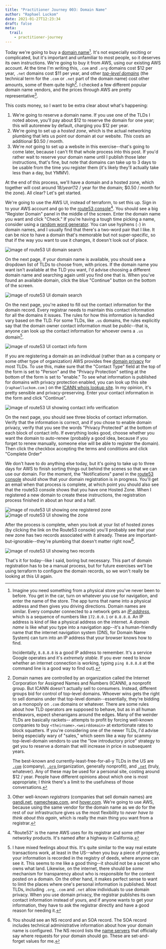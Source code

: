 ```yaml
---
title: "Practitioner Journey 003: Domain Name"
author: "Raphael Luckom"
date: 2021-01-27T12:23:34
draft: false
meta:
  trail:
    - practitioner-journey
---
```


Today we're going to buy a [domain name](https://en.wikipedia.org/wiki/Domain_name)[^1]. It's not especially exciting or complicated,
but it's important and unfamiliar to most people, so it deserves its own instructions.
We're going to buy it from AWS, using our existing AWS account. At the time I'm writing this,
`.com` and `.org` domains cost $12 per year, `.net` domains cost $11 per year, and other [_top-level domains_](https://en.wikipedia.org/wiki/Top-level_domain)
(the technical term for the `.com` or `.net` part of the domain name) cost other amounts,
some of them quite high[^2]. I checked a few different popular domain name vendors, and the prices
through AWS are pretty representative[^3].

This costs money, so I want to be extra clear about what's happening:

1. We're going to reserve a domain name. If you use one of the TLDs I noted above, you'll pay about $12
   to reserve the domain for one year; this will autorenew by default, charging you $12 per year.
2. We're going to set up a _hosted zone_, which is the actual networking plumbing that lets us
   point our domain at our website. _This_ costs an additional $0.50 / month.
3. We're _not_ going to set up a website in this exercise--that's going to come later, because I can't fit
   that whole process into this post. If you'd rather wait to reserve your domain name until I publish
   those later instructions, that's fine, but note that domains can take up to 3 days to be usable from the time
   you register them (it's likely they'll actually take less than a day, but YMMV).

At the end of this process, we'll have a domain and a hosted zone, which together will cost around $18 / year ($12 / year
for the domain; $0.50 / month for the zone). All clear? Let's get started.

We're going to use the AWS UI, instead of terraform, to set this up. Sign in to your AWS account and go to the
[route53 console](https://console.aws.amazon.com/route53/v2/home#Dashboard)[^4]. You should see a big "Register Domain"
panel in the middle of the screen. Enter the domain name you want and click "Check." If you're having a tough time picking
a name, consider using a [random word generator](https://randomwordgenerator.com/). You can use hyphens (`-`) in domain
names, and I usually find that there's a two-word pair that I like. It can be nice to have a domain that's memorable but 
not super-specific, so that if the way you want to use it changes, it doesn't look out of place.

![image of route53 UI domain search](/img/practitioner_journey/003/choose_name.png)

On the next page, if your domain name is available, you should see a dropdown list of TLDs to choose from, with prices.
If the domain name you want isn't available at the TLD you want, I'd advise choosing a different domain name
and searching again until you find one that is. When you've found an available domain, click the blue "Continue"
button on the bottom of the screen.

![image of route53 UI domain search](/img/practitioner_journey/003/availability.png)

On the next page, you're asked to fill out the contact information for the domain record. Every registrar needs
to maintain this contact information for all the domains it issues. The rules for how this information is handled vary
based on the TLD. For some TLDs, like `.us` domains, the rules explicitly say that the domain owner contact information
must be _public_--that is, anyone can look up the contact information for whoever owns a `.us` domain[^5]. 

![image of route53 UI contact info form](/img/practitioner_journey/003/contact_info.png)

If you are registering a domain as an individual (rather than as a company or some other type of organization) AWS 
provides free [domain privacy](https://en.wikipedia.org/wiki/Domain_privacy) for most TLDs. To use this, make sure
that the "Contact Type" field at the top of the form is set to "Person" and the "Privacy Protection" setting at the bottom
of the form is set to "enable." To see what information is published for domains with privacy protection enabled,
you can look up this site (`raphaelluckom.com` ) on the [ICANN whois lookup site](https://lookup.icann.org/). In my opinion,
it's pretty sensible and privacy-preserving. Enter your contact information in the form and click "Continue".

![image of route53 UI showing contact info verification](/img/practitioner_journey/003/contact_redacted.png)

On the next page, you should see three blocks of contact information. Verify that the information is correct,
and if you chose to enable domain privacy, verify that you see the words "Privacy Protected" at the bottom
of each block of contact info. If everything looks good, choose whether you want the domain to auto-renew (probably
a good idea, because if you forget to renew manually, someone else will be able to register the domain). Then
click the checkbox accepting the terms and conditions and click "Complete Order"

We don't have to do anything else today, but it's going to take up to three days for AWS to finish sorting things out
behind the scenes so that we can use our domain. For the moment, the "Notifications" panel in the
[route53 console](https://console.aws.amazon.com/route53/v2/home#Dashboard) should show that your domain registration
is in progress. You'll get an email when that process is complete, at which point you should also see that
the route53 console shows that you have one Hosted Zone. When I registered a new domain to create these instructions,
the registration process finished in about an hour and a half.

![image of route53 UI showing one registered zone](/img/practitioner_journey/003/registered_dashboard.png)
![image of route53 UI showing the zone](/img/practitioner_journey/003/completed_zone.png)

After the process is complete, when you look at your list of hosted zones (by clicking the link on the Route53 console) you'll probably
see that your new zone has two records associated with it already. These are important-but-ignorable--they're
plumbing that doesn't matter right now[^6].

![image of route53 UI showing two records](/img/practitioner_journey/003/default_records.png)

That's it for today--like I said, boring but necessary. This part of domain registration has to be a manual process,
but for future exercises we'll be using terraform to configure the domain records, so we won't really be looking at
this UI again.

[^1]: Imagine you need something from a physical store you've never been to before. You get in the car,
      turn on whatever you use for navigation, and enter the name of the store. The app turns that name
      into a physical address and then gives you driving directions. Domain names are similar. Every computer
      connected to a network gets an [_IP address_](https://en.wikipedia.org/wiki/IP_address), which is
      a sequence of numbers like `172.0.0.1` or `8.8.8.8`. An IP address is kind of
      like a physical address on the internet. A _domain name_ is like what you type into a navigation app--it's a 
      human-friendly name that the internet navigation system (DNS, for Domain Name System) can turn into an IP
      address that your browser knows how to find.

      Incidentally, `8.8.8.8` is a good IP address to remember. It's a service
      Google operates and it's _extremely stable_. If you ever need to know whether an internet connection
      is working, typing `ping 8.8.8.8` at the command line is a good way to find out). 

[^2]: Domain names are controlled by an organization called the Internet Corporation for Assigned Names and Numbers (ICANN),
      a nonprofit group. But ICANN doesn't actually sell to consumers. Instead, different groups bid for control
      of top-level domains. Whoever wins gets the right to sell domains under that top-level domain--essentially, they're
      bidding on a monopoly on `.com` domains or whatever. There are some rules about how TLD operators are supposed to behave,
      but as in all human endeavors, expect shenanigans around the edges. Many of the weirder TLDs are basically rackets--
      attempts to profit by forcing well-known companies to buy `<theirname>.<weirddomain>` at extortionate rates to
      block squatters. If you're considering one of the newer TLDs, I'd advise being especially wary of "sales," which seem like
      a way for scammy top-level-domain vendors to use the "low introductory price" strategy to get you to reserve a domain
      that will increase in price in subsequent years.

      The best-known and currently-least-free-for-all-y TLDs in the US are [`.com`](https://en.wikipedia.org/wiki/.com) (company), 
      [`.org` ](https://en.wikipedia.org/wiki/.org) (organization, generally nonprofit), and [`.net`](https://en.wikipedia.org/wiki/.net) (truly, whatever).
      Any of these may be used for a personal site, costing around $12 / year. People have different opinions about which one is most
      appropriate; I think there's a limit to the usefulness of those conversations. 

[^3]: Other well-known _registrars_ (companies that sell domain names) are [gandi.net](https://gandi.net), [namecheap.com](https://namecheap.com), 
      and [hover.com](https://hover.com). We're going to use AWS, because using the same vendor for the domain name as we do for the 
      rest of our infrastructure gives us the most flexibility to _never have to think about this again_, which is really the 
      main thing you want from a registrar.

[^4]: "Route53" is the name AWS uses for its registrar and some other networky products. It's named after a highway in California.

[^5]: I have mixed feelings about this. It's quite similar to the way real estate transactions work, at least in the US--when you
      buy a piece of property, your information is recorded in the registry of deeds, where anyone can see it. This seems to me like a good 
      thing--it should not be a secret who owns what land. Likewise, on the internet, there should be _some_ mechanism for transparency 
      about who is responsible for the content posted on a domain. On the other hand, it makes perfect sense to want to limit the places
      where one's personal information is published. Most TLDs, including `.org`, `.com` and `.net` allow individuals to use domain
      privacy. When you use domain privacy, the registrar publishes its own contact information instead of yours, and if anyone wants
      to get your information, they have to ask the registrar directly and have a good reason for needing it.

[^6]: You should see an NS record and an SOA record. The SOA record includes technical administrative information about how your
      domain name is configured. The NS record lists the [name servers](https://en.wikipedia.org/wiki/Name_server#Authoritative_name_server)
      that officially say where requests for your domain should go. These are set-and-forget values for me.
